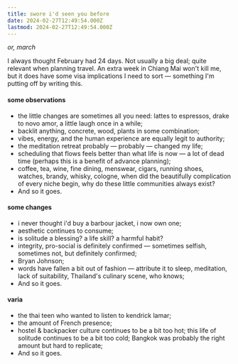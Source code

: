 ```yaml
---
title: swore i'd seen you before
date: 2024-02-27T12:49:54.000Z
lastmod: 2024-02-27T12:49:54.000Z
---
```

*or, march*

I always thought February had 24 days. Not usually a big deal; quite relevant when planning travel. An extra week in Chiang Mai won't kill me, but it does have some visa implications I need to sort — something I'm putting off by writing this.

#### some observations

* the little changes are sometimes all you need: lattes to espressos, drake to novo amor, a little laugh once in a while;
* backlit anything, concrete, wood, plants in some combination;
* vibes, energy, and the human experience are equally legit to authority;
* the meditation retreat probably — probably — changed my life;
* scheduling that flows feels better than what life is now — a lot of dead time (perhaps this is a benefit of advance planning);
* coffee, tea, wine, fine dining, menswear, cigars, running shoes, watches, brandy, whisky, cologne, when did the beautifully complication of every niche begin, why do these little communities always exist?
* And so it goes.

#### some changes

* i never thought i'd buy a barbour jacket, i now own one;
* aesthetic continues to consume;
* is solitude a blessing? a life skill? a harmful habit?
* integrity, pro-social is definitely confirmed — sometimes selfish, sometimes not, but definitely confirmed;
* Bryan Johnson;
* words have fallen a bit out of fashion — attribute it to sleep, meditation, lack of suitability, Thailand's culinary scene, who knows;
* And so it goes.

#### varia

* the thai teen who wanted to listen to kendrick lamar;
* the amount of French presence;
* hostel & backpacker culture continues to be a bit too hot; this life of solitude continues to be a bit too cold; Bangkok was probably the right amount but hard to replicate;
* And so it goes.
